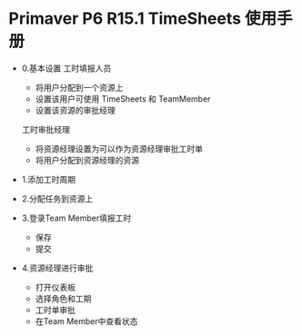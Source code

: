# Primaver P6 R15.1 TimeSheets 使用手册
- 0.基本设置
  工时填报人员

  - 将用户分配到一个资源上
  - 设置该用户可使用 TimeSheets 和 TeamMember
  - 设置该资源的审批经理

  工时审批经理

  - 将资源经理设置为可以作为资源经理审批工时单
  - 将用户分配到资源经理的资源

- 1.添加工时周期
  
- 2.分配任务到资源上

- 3.登录Team Member填报工时

  - 保存
  - 提交

- 4.资源经理进行审批

  - 打开仪表板
  - 选择角色和工期
  - 工时单审批
  - 在Team Member中查看状态
